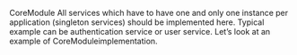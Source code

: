 CoreModule 
All services which have to have one and only one instance per application (singleton services) should be implemented here. Typical example can be authentication service or user service. Let’s look at an example of CoreModuleimplementation.